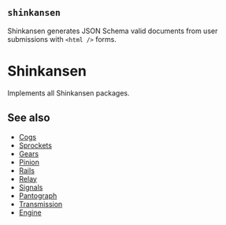 ## `shinkansen`

Shinkansen generates JSON Schema valid documents from user submissions with `<html />` forms.

# Shinkansen

Implements all Shinkansen packages.

## See also

- [Cogs](https://github.com/modernpoacher/shinkansen-cogs)
- [Sprockets](https://github.com/modernpoacher/shinkansen-sprockets)
- [Gears](https://github.com/modernpoacher/shinkansen-gears)
- [Pinion](https://github.com/modernpoacher/shinkansen-pinion)
- [Rails](https://github.com/modernpoacher/shinkansen-rails)
- [Relay](https://github.com/modernpoacher/shinkansen-relay)
- [Signals](https://github.com/modernpoacher/shinkansen-signals)
- [Pantograph](https://github.com/modernpoacher/shinkansen-pantograph)
- [Transmission](https://github.com/modernpoacher/shinkansen-transmission)
- [Engine](https://github.com/modernpoacher/shinkansen-engine)
